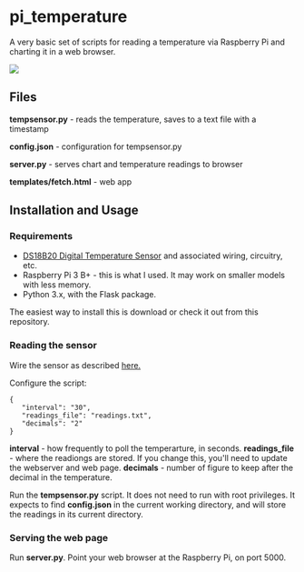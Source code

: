 # pi_temperature


A very basic set of scripts for reading a temperature via Raspberry Pi and charting it in a web browser.

![](trimmed.gif)

## Files

**tempsensor.py** - reads the temperature, saves to a text file with a timestamp

**config.json** - configuration for tempsensor.py

**server.py** - serves chart and temperature readings to browser

**templates/fetch.html** - web app


## Installation and Usage


### Requirements

- [DS18B20 Digital Temperature Sensor](https://amzn.to/3vyjapy) and associated wiring, circuitry, etc.
- Raspberry Pi 3 B+ - this is what I used. It may work on smaller models with less memory.
- Python 3.x, with the Flask package.

The easiest way to install this is download or check it out from this repository.

### Reading the sensor

Wire the sensor as described [here.](https://www.circuitbasics.com/raspberry-pi-ds18b20-temperature-sensor-tutorial/) 

Configure the script:

```
{
   "interval": "30",
   "readings_file": "readings.txt",
   "decimals": "2"
}
```

**interval** - how frequently to poll the temperarture, in seconds.
**readings_file** - where the readiongs are stored. If you change this, you'll need to update the webserver and web page.
**decimals** - number of figure to keep after the decimal in the temperature.


Run the **tempsensor.py** script. It does not need to run with root privileges. It expects to find **config.json** in the current working directory, and will store the readings in its current directory.



### Serving the web page

Run **server.py**. Point your web browser at the Raspberry Pi, on port 5000.





